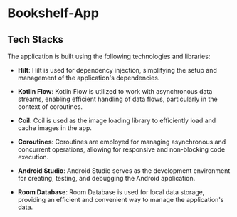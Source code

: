 # Bookshelf-App

## Tech Stacks

The application is built using the following technologies and libraries:

- **Hilt**: Hilt is used for dependency injection, simplifying the setup and management of the application's dependencies.

- **Kotlin Flow**: Kotlin Flow is utilized to work with asynchronous data streams, enabling efficient handling of data flows, particularly in the context of coroutines.

- **Coil**: Coil is used as the image loading library to efficiently load and cache images in the app.

- **Coroutines**: Coroutines are employed for managing asynchronous and concurrent operations, allowing for responsive and non-blocking code execution.

- **Android Studio**: Android Studio serves as the development environment for creating, testing, and debugging the Android application.

- **Room Database**: Room Database is used for local data storage, providing an efficient and convenient way to manage the application's data.
